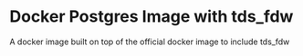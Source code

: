# Docker Postgres Image with tds_fdw

A docker image built on top of the official docker image to include tds_fdw
